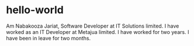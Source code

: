 # hello-world
Am Nabakooza Jariat, Software Developer at IT Solutions limited.
I have worked as an IT Developer at Metajua limited.
I have worked for two years.
I have been in leave for two months.